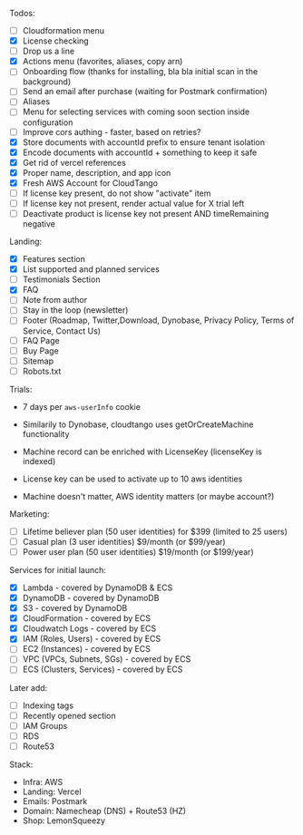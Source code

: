 Todos:

- [ ] Cloudformation menu
- [x] License checking
- [ ] Drop us a line
- [x] Actions menu (favorites, aliases, copy arn)
- [ ] Onboarding flow (thanks for installing, bla bla initial scan in the background)
- [ ] Send an email after purchase (waiting for Postmark confirmation)
- [ ] Aliases
- [ ] Menu for selecting services with coming soon section inside configuration
- [ ] Improve cors authing - faster, based on retries?
- [x] Store documents with accountId prefix to ensure tenant isolation
- [x] Encode documents with accountId + something to keep it safe
- [x] Get rid of vercel references
- [x] Proper name, description, and app icon
- [x] Fresh AWS Account for CloudTango
- [ ] If license key present, do not show "activate" item
- [ ] If license key not present, render actual value for X trial left
- [ ] Deactivate product is license key not present AND timeRemaining negative

Landing:

- [x] Features section
- [x] List supported and planned services
- [ ] Testimonials Section
- [x] FAQ
- [ ] Note from author
- [ ] Stay in the loop (newsletter)
- [ ] Footer (Roadmap, Twitter,Download, Dynobase, Privacy Policy, Terms of Service, Contact Us)
- [ ] FAQ Page
- [ ] Buy Page
- [ ] Sitemap
- [ ] Robots.txt

Trials:

- 7 days per `aws-userInfo` cookie
- Similarily to Dynobase, cloudtango uses getOrCreateMachine functionality
- Machine record can be enriched with LicenseKey (licenseKey is indexed)
- License key can be used to activate up to 10 aws identities

- Machine doesn't matter, AWS identity matters (or maybe account?)

Marketing:

- [ ] Lifetime believer plan (50 user identities) for $399 (limited to 25 users)
- [ ] Casual plan (3 user identities) $9/month (or $99/year)
- [ ] Power user plan (50 user identities) $19/month (or $199/year)

Services for initial launch:

- [x] Lambda - covered by DynamoDB & ECS
- [x] DynamoDB - covered by DynamoDB
- [x] S3 - covered by DynamoDB
- [x] CloudFormation - covered by ECS
- [x] Cloudwatch Logs - covered by ECS
- [x] IAM (Roles, Users) - covered by ECS
- [ ] EC2 (Instances) - covered by ECS
- [ ] VPC (VPCs, Subnets, SGs) - covered by ECS
- [ ] ECS (Clusters, Services) - covered by ECS

Later add:

- [ ] Indexing tags
- [ ] Recently opened section
- [ ] IAM Groups
- [ ] RDS
- [ ] Route53

Stack:

- Infra: AWS
- Landing: Vercel
- Emails: Postmark
- Domain: Namecheap (DNS) + Route53 (HZ)
- Shop: LemonSqueezy
